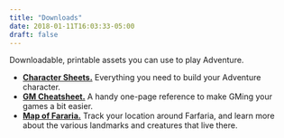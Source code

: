 ```yaml
---
title: "Downloads"
date: 2018-01-11T16:03:33-05:00
draft: false
---
```


Downloadable, printable assets you can use to play Adventure.

- **[Character Sheets.](/downloads/character-sheets.pdf)** Everything you need to build your Adventure character.
- **[GM Cheatsheet.](/downloads/gm-cheatsheet.pdf)** A handy one-page reference to make GMing your games a bit easier.
- **[Map of Fararia.](/downloads/map.pdf)** Track your location around Farfaria, and learn more about the various landmarks and creatures that live there.